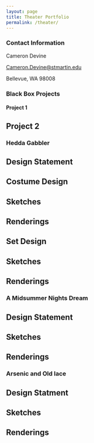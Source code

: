 ```yaml
---
layout: page
title: Theater Portfolio
permalink: /theater/
---
```


### Contact Information

Cameron Devine

<a href="mailto:Cameron.Devine@stmartin.edu">Cameron.Devine@stmartin.edu</a>

Bellevue, WA 98008

### Black Box Projects

#### Project 1

## Project 2

### Hedda Gabbler

## Design Statement

## Costume Design

## Sketches

## Renderings

## Set Design

## Sketches

## Renderings

### A Midsummer Nights Dream

## Design Statement

## Sketches

## Renderings

### Arsenic and Old lace

## Design Statment

## Sketches

## Renderings
